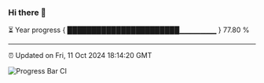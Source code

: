 ### Hi there 👋

⏳ Year progress { ███████████████████████▁▁▁▁▁▁▁ } 77.80 %

---

⏰ Updated on Fri, 11 Oct 2024 18:14:20 GMT

![Progress Bar CI](https://github.com/code-lakshay/GitHub-Actions-Demo/workflows/Progress%20Bar%20CI/badge.svg)
